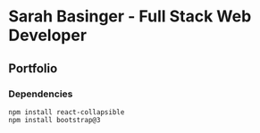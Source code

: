 # Sarah Basinger - Full Stack Web Developer  
## Portfolio  

### Dependencies
```
npm install react-collapsible
npm install bootstrap@3
```